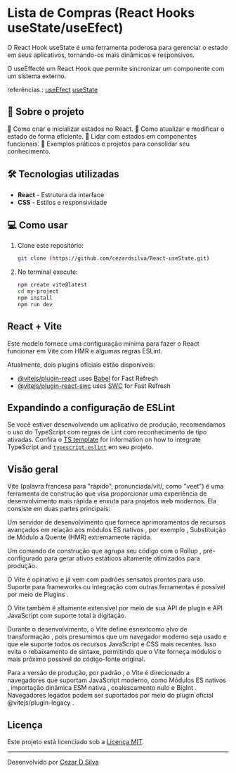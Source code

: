 # Lista de Compras (React Hooks useState/useEfect)

O React Hook useState é uma ferramenta poderosa para gerenciar o estado em seus aplicativos, tornando-os mais dinâmicos e responsivos.

O useEffecté um React Hook que permite sincronizar um componente com um sistema externo.

referências.: [useEfect](https://react.dev/reference/react/useEffect) [useState](https://react.dev/reference/react/useState)

## 🚀 Sobre o projeto

🔹 Como criar e inicializar estados no React.
🔹 Como atualizar e modificar o estado de forma eficiente.
🔹 Lidar com estados em componentes funcionais.
🔹 Exemplos práticos e projetos para consolidar seu conhecimento.

## 🛠 Tecnologias utilizadas

- **React** - Estrutura da interface
- **CSS** - Estilos e responsividade


## 💻 Como usar

1. Clone este repositório:
   ```sh
   git clone (https://github.com/cezardsilva/React-useState.git)

2. No terminal execute:
   ```sh
   npm create vite@latest
   cd my-project
   npm install
   npm run dev


## React + Vite

Este modelo fornece uma configuração mínima para fazer o React funcionar em Vite com HMR e algumas regras ESLint.

Atualmente, dois plugins oficiais estão disponíveis:

- [@vitejs/plugin-react](https://github.com/vitejs/vite-plugin-react/blob/main/packages/plugin-react) uses [Babel](https://babeljs.io/) for Fast Refresh
- [@vitejs/plugin-react-swc](https://github.com/vitejs/vite-plugin-react/blob/main/packages/plugin-react-swc) uses [SWC](https://swc.rs/) for Fast Refresh

## Expandindo a configuração de ESLint

Se você estiver desenvolvendo um aplicativo de produção, recomendamos o uso do TypeScript com regras de Lint com reconhecimento de tipo ativadas. Confira o [TS template](https://github.com/vitejs/vite/tree/main/packages/create-vite/template-react-ts) for information on how to integrate TypeScript and [`typescript-eslint`](https://typescript-eslint.io) em seu projeto.

## Visão geral
Vite (palavra francesa para "rápido", pronunciada/vit/, como "veet") é uma ferramenta de construção que visa proporcionar uma experiência de desenvolvimento mais rápida e enxuta para projetos web modernos. Ela consiste em duas partes principais:

Um servidor de desenvolvimento que fornece aprimoramentos de recursos avançados em relação aos módulos ES nativos , por exemplo , Substituição de Módulo a Quente (HMR) extremamente rápida.

Um comando de construção que agrupa seu código com o Rollup , pré-configurado para gerar ativos estáticos altamente otimizados para produção.

O Vite é opinativo e já vem com padrões sensatos prontos para uso. Suporte para frameworks ou integração com outras ferramentas é possível por meio de Plugins . 

O Vite também é altamente extensível por meio de sua API de plugin e API JavaScript com suporte total à digitação.


Durante o desenvolvimento, o Vite define esnextcomo alvo de transformação , pois presumimos que um navegador moderno seja usado e que ele suporte todos os recursos JavaScript e CSS mais recentes. Isso evita o rebaixamento de sintaxe, permitindo que o Vite forneça módulos o mais próximo possível do código-fonte original.

Para a versão de produção, por padrão , o Vite é direcionado a navegadores que suportam JavaScript moderno, como Módulos ES nativos , importação dinâmica ESM nativa , coalescamento nulo e BigInt . Navegadores legados podem ser suportados por meio do plugin oficial @vitejs/plugin-legacy . 

## Licença

Este projeto está licenciado sob a [Licença MIT](LICENSE).

---
Desenvolvido por [Cezar D Silva](https://github.com/cezardsilva)
